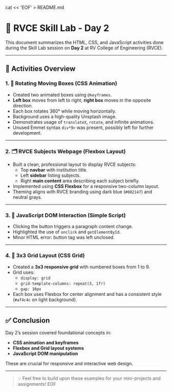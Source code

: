 cat << 'EOF' > README.md
# 🧠 RVCE Skill Lab - Day 2

This document summarizes the HTML, CSS, and JavaScript activities done during the Skill Lab session on **Day 2** at RV College of Engineering (RVCE).

---

## 🎯 Activities Overview

### 1. 🔄 Rotating Moving Boxes (CSS Animation)
- Created two animated boxes using `@keyframes`.
- **Left box** moves from left to right, **right box** moves in the opposite direction.
- Each box rotates 360° while moving horizontally.
- Background uses a high-quality Unsplash image.
- Demonstrates usage of `translateX`, `rotate`, and infinite animations.
- Unused Emmet syntax `div*9>` was present, possibly left for further development.

---

### 2. 🗂️ RVCE Subjects Webpage (Flexbox Layout)
- Built a clean, professional layout to display RVCE subjects:
  - Top **navbar** with institution title.
  - Left **sidebar** listing subjects.
  - Right **main content** area describing each subject briefly.
- Implemented using **CSS Flexbox** for a responsive two-column layout.
- Theming aligns with RVCE branding using dark blue (`#002147`) and neutral grays.

---

### 3. 🧪 JavaScript DOM Interaction (Simple Script)
- Clicking the button triggers a paragraph content change.
- Highlighted the use of `onclick` and `getElementById`.
- Minor HTML error: button tag was left unclosed.

---

### 4. 🧱 3x3 Grid Layout (CSS Grid)
- Created a **3x3 responsive grid** with numbered boxes from 1 to 9.
- Grid uses:
  - `display: grid`
  - `grid-template-columns: repeat(3, 1fr)`
  - `gap: 10px`
- Each box uses Flexbox for center alignment and has a consistent style (`#af4c4c` on light background).

---

## ✅ Conclusion

Day 2’s session covered foundational concepts in:
- **CSS animation and keyframes**
- **Flexbox and Grid layout systems**
- **JavaScript DOM manipulation**

These are crucial for responsive and interactive web design.

---

> 💡 Feel free to build upon these examples for your mini-projects and assignments!
EOF

